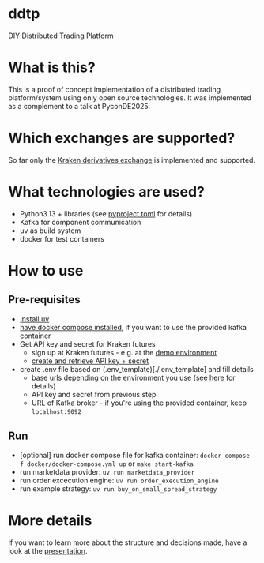 # ddtp
DIY Distributed Trading Platform

# What is this?
This is a proof of concept implementation of a distributed trading platform/system using only open source technologies.
It was implemented as a complement to a talk at PyconDE2025.

# Which exchanges are supported?
So far only the [Kraken derivatives exchange](https://support.kraken.com/hc/en-us/sections/360012894412-Futures-API)
is implemented and supported.

# What technologies are used?
- Python3.13 + libraries (see [pyproject.toml](./pyproject.toml) for details)
- Kafka for component communication
- uv as build system
- docker for test containers

# How to use

## Pre-requisites

* [Install uv](https://docs.astral.sh/uv/getting-started/installation/)
* [have docker compose installed](https://docs.docker.com/compose/install/), if you want to use the provided kafka container
* Get API key and secret for Kraken futures
  * sign up at Kraken futures - e.g. at the [demo environment](https://demo-futures.kraken.com/futures)
  * [create and retrieve API key + secret](https://support.kraken.com/hc/en-us/articles/360022839451-How-to-create-an-API-key-for-Kraken-Futures)
* create .env file based on (.env_template)[./.env_template] and fill details
  * base urls depending on the environment you use ([see here](https://support.kraken.com/hc/en-us/articles/360024809011-API-Testing-Environment) for details)
  * API key and secret from previous step
  * URL of Kafka broker - if you're using the provided container, keep `localhost:9092`

## Run 

* [optional] run docker compose file for kafka container: `docker compose -f docker/docker-compose.yml up` or `make start-kafka`
* run marketdata provider: `uv run marketdata_provider`
* run order excecution engine: `uv run order_execution_engine`
* run example strategy: `uv run buy_on_small_spread_strategy`

# More details
If you want to learn more about the structure and decisions made, have a look at the [presentation](./doc/presentation/presentation.html).